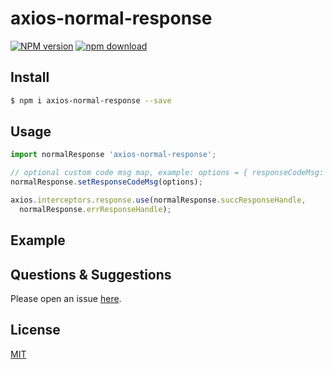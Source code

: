 # axios-normal-response

[![NPM version][npm-image]][npm-url]
[![npm download][download-image]][download-url]

[npm-image]: https://img.shields.io/npm/v/egg-onefile.svg?style=flat-square
[npm-url]: https://npmjs.org/package/egg-onefile
[travis-image]: https://img.shields.io/travis/eggjs/egg-onefile.svg?style=flat-square
[travis-url]: https://travis-ci.org/eggjs/egg-onefile
[codecov-image]: https://img.shields.io/codecov/c/github/eggjs/egg-onefile.svg?style=flat-square
[codecov-url]: https://codecov.io/github/eggjs/egg-onefile?branch=master
[david-image]: https://img.shields.io/david/eggjs/egg-onefile.svg?style=flat-square
[david-url]: https://david-dm.org/eggjs/egg-onefile
[snyk-image]: https://snyk.io/test/npm/egg-onefile/badge.svg?style=flat-square
[snyk-url]: https://snyk.io/test/npm/egg-onefile
[download-image]: https://img.shields.io/npm/dm/egg-onefile.svg?style=flat-square
[download-url]: https://npmjs.org/package/egg-onefile


## Install

```bash
$ npm i axios-normal-response --save
```

## Usage

```js
import normalResponse 'axios-normal-response';

// optional custom code msg map, example: options = { responseCodeMsg: { 401: '禁止访问', 404: '未知资源' } }
normalResponse.setResponseCodeMsg(options);

axios.interceptors.response.use(normalResponse.succResponseHandle,
  normalResponse.errResponseHandle);

```

## Example

<!-- example here -->

## Questions & Suggestions

Please open an issue [here](https://github.com/ValueFE/axios-normal-response/issues).

## License

[MIT](LICENSE)

